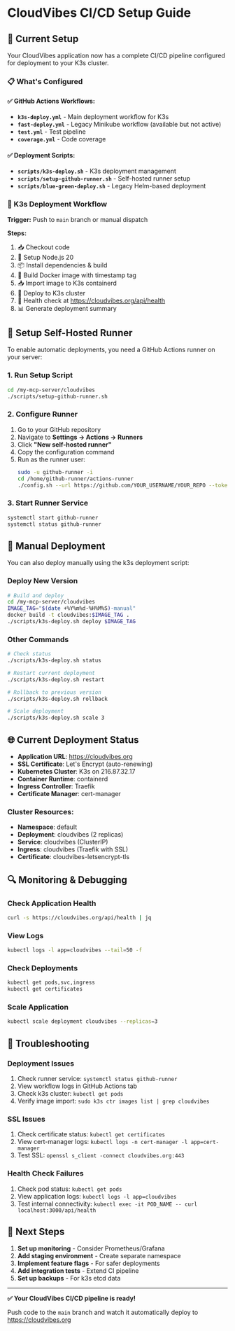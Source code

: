 # CloudVibes CI/CD Setup Guide

## 🚀 Current Setup

Your CloudVibes application now has a complete CI/CD pipeline configured for deployment to your K3s cluster.

### 📋 What's Configured

#### ✅ GitHub Actions Workflows:
- **`k3s-deploy.yml`** - Main deployment workflow for K3s
- **`fast-deploy.yml`** - Legacy Minikube workflow (available but not active)
- **`test.yml`** - Test pipeline
- **`coverage.yml`** - Code coverage

#### ✅ Deployment Scripts:
- **`scripts/k3s-deploy.sh`** - K3s deployment management
- **`scripts/setup-github-runner.sh`** - Self-hosted runner setup
- **`scripts/blue-green-deploy.sh`** - Legacy Helm-based deployment

### 🔧 K3s Deployment Workflow

**Trigger:** Push to `main` branch or manual dispatch

**Steps:**
1. 📥 Checkout code
2. 🔧 Setup Node.js 20
3. 📦 Install dependencies & build
4. 🐳 Build Docker image with timestamp tag
5. 📥 Import image to K3s containerd
6. 🚀 Deploy to K3s cluster
7. 🏥 Health check at https://cloudvibes.org/api/health
8. 📊 Generate deployment summary

## 🏃 Setup Self-Hosted Runner

To enable automatic deployments, you need a GitHub Actions runner on your server:

### 1. Run Setup Script
```bash
cd /my-mcp-server/cloudvibes
./scripts/setup-github-runner.sh
```

### 2. Configure Runner
1. Go to your GitHub repository
2. Navigate to **Settings → Actions → Runners**
3. Click **"New self-hosted runner"**
4. Copy the configuration command
5. Run as the runner user:
   ```bash
   sudo -u github-runner -i
   cd /home/github-runner/actions-runner
   ./config.sh --url https://github.com/YOUR_USERNAME/YOUR_REPO --token YOUR_TOKEN
   ```

### 3. Start Runner Service
```bash
systemctl start github-runner
systemctl status github-runner
```

## 📱 Manual Deployment

You can also deploy manually using the k3s deployment script:

### Deploy New Version
```bash
# Build and deploy
cd /my-mcp-server/cloudvibes
IMAGE_TAG="$(date +%Y%m%d-%H%M%S)-manual"
docker build -t cloudvibes:$IMAGE_TAG .
./scripts/k3s-deploy.sh deploy $IMAGE_TAG
```

### Other Commands
```bash
# Check status
./scripts/k3s-deploy.sh status

# Restart current deployment
./scripts/k3s-deploy.sh restart

# Rollback to previous version
./scripts/k3s-deploy.sh rollback

# Scale deployment
./scripts/k3s-deploy.sh scale 3
```

## 🌐 Current Deployment Status

- **Application URL**: https://cloudvibes.org
- **SSL Certificate**: Let's Encrypt (auto-renewing)
- **Kubernetes Cluster**: K3s on 216.87.32.17
- **Container Runtime**: containerd
- **Ingress Controller**: Traefik
- **Certificate Manager**: cert-manager

### Cluster Resources:
- **Namespace**: default
- **Deployment**: cloudvibes (2 replicas)
- **Service**: cloudvibes (ClusterIP)
- **Ingress**: cloudvibes (Traefik with SSL)
- **Certificate**: cloudvibes-letsencrypt-tls

## 🔍 Monitoring & Debugging

### Check Application Health
```bash
curl -s https://cloudvibes.org/api/health | jq
```

### View Logs
```bash
kubectl logs -l app=cloudvibes --tail=50 -f
```

### Check Deployments
```bash
kubectl get pods,svc,ingress
kubectl get certificates
```

### Scale Application
```bash
kubectl scale deployment cloudvibes --replicas=3
```

## 🚨 Troubleshooting

### Deployment Issues
1. Check runner service: `systemctl status github-runner`
2. View workflow logs in GitHub Actions tab
3. Check k3s cluster: `kubectl get pods`
4. Verify image import: `sudo k3s ctr images list | grep cloudvibes`

### SSL Issues
1. Check certificate status: `kubectl get certificates`
2. View cert-manager logs: `kubectl logs -n cert-manager -l app=cert-manager`
3. Test SSL: `openssl s_client -connect cloudvibes.org:443`

### Health Check Failures
1. Check pod status: `kubectl get pods`
2. View application logs: `kubectl logs -l app=cloudvibes`
3. Test internal connectivity: `kubectl exec -it POD_NAME -- curl localhost:3000/api/health`

## 🎯 Next Steps

1. **Set up monitoring** - Consider Prometheus/Grafana
2. **Add staging environment** - Create separate namespace
3. **Implement feature flags** - For safer deployments
4. **Add integration tests** - Extend CI pipeline
5. **Set up backups** - For k3s etcd data

---

**✅ Your CloudVibes CI/CD pipeline is ready!** 

Push code to the `main` branch and watch it automatically deploy to https://cloudvibes.org